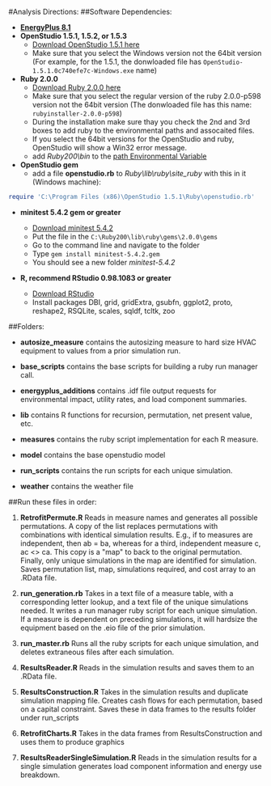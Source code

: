 #Analysis Directions: 
##Software Dependencies: 
* **[EnergyPlus 8.1](http://apps1.eere.energy.gov/buildings/energyplus/energyplus_about.cfm)**
* **OpenStudio 1.5.1, 1.5.2, or 1.5.3**
	* [Download OpenStudio 1.5.1 here](http://developer.nrel.gov/downloads/buildings/openstudio/builds/)
    * Make sure that you select the Windows version not the 64bit version (For example, for the 1.5.1, the donwloaded file has `OpenStudio-1.5.1.0c740efe7c-Windows.exe` name)    
* **Ruby 2.0.0**
    * [Download Ruby 2.0.0 here](https://www.ruby-lang.org/en/documentation/installation/)
    * Make sure that you select the regular version of the ruby 2.0.0-p598 version not the 64bit version (The donwloaded file has this name: `rubyinstaller-2.0.0-p598`)
    * During the installation make sure thay you check the 2nd and 3rd boxes to add ruby to the environmental paths and assocaited files. 
    * If you select the 64bit versions for the OpenStudio and ruby, OpenStudio will show a Win32 error message. 
    * add *Ruby200\bin* to the [path Environmental Variable](http://en.wikipedia.org/wiki/Environment_variable)
* **OpenStudio gem**	
    * add a file **openstudio.rb** to *Ruby\lib\ruby\site_ruby* with this in it (Windows machine):
```ruby
require 'C:\Program Files (x86)\OpenStudio 1.5.1\Ruby\openstudio.rb'
```
* **minitest 5.4.2 gem or greater**
    * [Download minitest 5.4.2](https://rubygems.org/gems/minitest/versions/5.4.2)
    * Put the file in the `C:\Ruby200\lib\ruby\gems\2.0.0\gems`
    * Go to the command line and navigate to the folder
    * Type `gem install minitest-5.4.2.gem`
    * You should see a new folder *minitest-5.4.2*

* **R, recommend RStudio 0.98.1083 or greater**
	* [Download RStudio](http://www.rstudio.com/products/RStudio/)
	* Install packages DBI, grid, gridExtra, gsubfn, ggplot2, proto, reshape2, RSQLite, scales, sqldf, tcltk, zoo

##Folders: 
* **autosize_measure**
 contains the autosizing measure to hard size HVAC equipment to values from a prior simulation run.

* **base_scripts**
 contains the base scripts for building a ruby run manager call.
 
* **energyplus_additions**
 contains .idf file output requests for environmental impact, utility rates, and load component summaries.
 
* **lib**
 contains R functions for recursion, permutation, net present value, etc.
 
* **measures**
 contains the ruby script implementation for each R measure. 
 
* **model**
 contains the base openstudio model
 
* **run_scripts**
 contains the run scripts for each unique simulation.

* **weather**
 contains the weather file

##Run these files in order:
1.  **RetrofitPermute.R**
 Reads in measure names and generates all possible permutations.
 A copy of the list replaces permutations with combinations with identical simulation results.  E.g., if to measures are independent, then ab = ba, whereas for a third, independent measure c, ac <> ca.  This copy is a "map" to back to the original permutation.  Finally, only unique simulations in the map are identified for simulation.  Saves permutation list, map, simulations required, and cost array to an .RData file.

2.  **run_generation.rb** 
 Takes in a text file of a measure table, with a corresponding letter lookup, and a text file of the unique simulations needed.  It writes a run manager ruby script for each unique simulation. If a measure is dependent on preceding simulations, it will hardsize the equipment based on the .eio file of the prior simulation.

3.  **run_master.rb** 
 Runs all the ruby scripts for each unique simulation, and deletes extraneous files after each simulation.

4.  **ResultsReader.R**
 Reads in the simulation results and saves them to an .RData file.
 
5.  **ResultsConstruction.R**
 Takes in the simulation results and duplicate simulation mapping file. 
 Creates cash flows for each permutation, based on a capital constraint. 
 Saves these in data frames to the results folder under run_scripts

6.  **RetrofitCharts.R** 
 Takes in the data frames from ResultsConstruction and uses them to produce graphics
 
7.  **ResultsReaderSingleSimulation.R**
 Reads in the simulation results for a single simulation generates load component information and energy use breakdown.